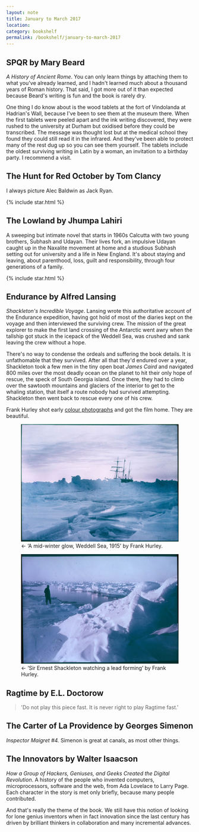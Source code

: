 ```yaml
---
layout: note
title: January to March 2017
location: 
category: bookshelf
permalink: /bookshelf/january-to-march-2017
---
```


## SPQR by Mary Beard

_A History of Ancient Rome_. You can only learn things by attaching them to
what you've already learned, and I hadn't learned much about a thousand years
of Roman history. That said, I got more out of it than expected because Beard's
writing is fun and the book is rarely dry.

One thing I do know about is the wood tablets at the fort of Vindolanda at
Hadrian's Wall, because I've been to see them at the museum there.  When the
first tablets were peeled apart and the ink writing discovered, they were
rushed to the university at Durham but oxidised before they could be
transcribed. The message was thought lost but at the medical school they found
they could still read it in the infrared. And they've been able to protect many
of the rest dug up so you can see them yourself. The tablets include the
oldest surviving writing in Latin by a woman, an invitation to a birthday
party. I recommend a visit.

## The Hunt for Red October by Tom Clancy          

I always picture Alec Baldwin as Jack Ryan.

<aside>{% include star.html %}</aside>

## The Lowland by Jhumpa Lahiri

A sweeping but intimate novel that starts in 1960s Calcutta with two young
brothers, Subhash and Udayan. Their lives fork, an impulsive Udayan caught
up in the Naxalite movement at home and a studious Subhash setting out for
university and a life in New England. It's about staying and leaving, about
parenthood, loss, guilt and responsibility, through four generations of a
family.

<aside>{% include star.html %}</aside>

## Endurance by Alfred Lansing

_Shackleton's Incredible Voyage_. Lansing wrote this authoritative account of
the Endurance expedition, having got hold of most of the diaries kept on the
voyage and then interviewed the surviving crew. The mission of the great
explorer to make the first land crossing of the Antarctic went awry when the
tallship got stuck in the icepack of the Weddell Sea, was crushed and sank
leaving the crew without a hope.

There's no way to condense the ordeals and suffering the book details. It is
unfathomable that they survived. After all that they'd endured over a year,
Shackleton took a few men in the tiny open boat _James Caird_ and navigated 800
miles over the most deadly ocean on the planet to hit their only hope of
rescue, the speck of South Georgia island. Once there, they had to climb over
the sawtooth mountains and glaciers of the interior to get to the whaling
station, that itself a route nobody had survived attempting. Shackleton
then went back to rescue every one of his crew.

Frank Hurley shot early [colour photographs][hurley] and got the film home. They are
beautiful.

<figure>
  <a href="https://www.flickr.com/photos/statelibraryofnsw/3534618959/in/album-72157618020442474/">
  <img class="text" src="/assets/photos/2017/hurley-endurance.jpg" alt=""></a>
  <figcaption>&larr; &lsquo;A mid-winter glow, Weddell Sea, 1915&rsquo; by Frank Hurley.</figcaption>
</figure>

<figure>
  <a href="https://www.flickr.com/photos/statelibraryofnsw/3534591491/in/album-72157618020442474/">
  <img class="text" src="/assets/photos/2017/hurley-shackleton.jpg" alt=""></a>
  <figcaption>&larr; &lsquo;Sir Ernest Shackleton watching a lead forming&rsquo; by Frank Hurley.</figcaption>
</figure>

## Ragtime by E.L. Doctorow

> 'Do not play this piece fast. It is never right to play Ragtime fast.'

## The Carter of La Providence by Georges Simenon

_Inspector Maigret #4._ Simenon is great at canals, as most other things.

## The Innovators by Walter Isaacson

_How a Group of Hackers, Geniuses, and Geeks Created the Digital Revolution_. A
history of the people who invented computers, microprocessors, software and the
web, from Ada Lovelace to Larry Page. Each character in the story is met only
briefly, because many people contributed.

And that's really the theme of the book. We still have this notion of looking
for lone genius inventors when in fact innovation since the last century has
driven by brilliant thinkers in collaboration and many incremental
advances.

[hurley]: https://www.flickr.com/photos/statelibraryofnsw/albums/72157618020442474
